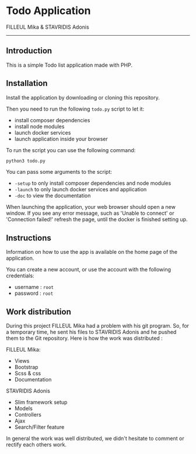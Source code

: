 # Todo Application

FILLEUL Mika & STAVRIDIS Adonis

---

## Introduction

This is a simple Todo list application made with PHP.

## Installation

Install the application by downloading or cloning this repository.

Then you need to run the following `todo.py` script to let it:

- install composer dependencies
- install node modules
- launch docker services
- launch application inside your browser

To run the script you can use the following command:

```bash
python3 todo.py
```

You can pass some arguments to the script:

- `-setup` to only install composer dependencies and node modules
- `-launch` to only launch docker services and application
- `-doc` to view the documentation

When launching the application, your web browser should open a new window. If you
see any error message, such as 'Unable to connect' or 'Connection failed!'
refresh the page, until the docker is finished setting up.

## Instructions

Information on how to use the app is available on the home page of the
application.

You can create a new account, or use the account with the following credentials:

- username : `root`
- password : `root`

## Work distribution

During this project FILLEUL Mika had a problem with his git program. So, for a
temporary time, he sent his files to STAVRIDIS Adonis and he pushed them to the
Git repository. Here is how the work was distributed :

FILLEUL Mika:

- Views
- Bootstrap
- Scss & css
- Documentation

STAVRIDIS Adonis

- Slim framework setup
- Models
- Controllers
- Ajax
- Search/Filter feature

In general the work was well distributed, we didn't hesitate to comment or
rectify each others work.
